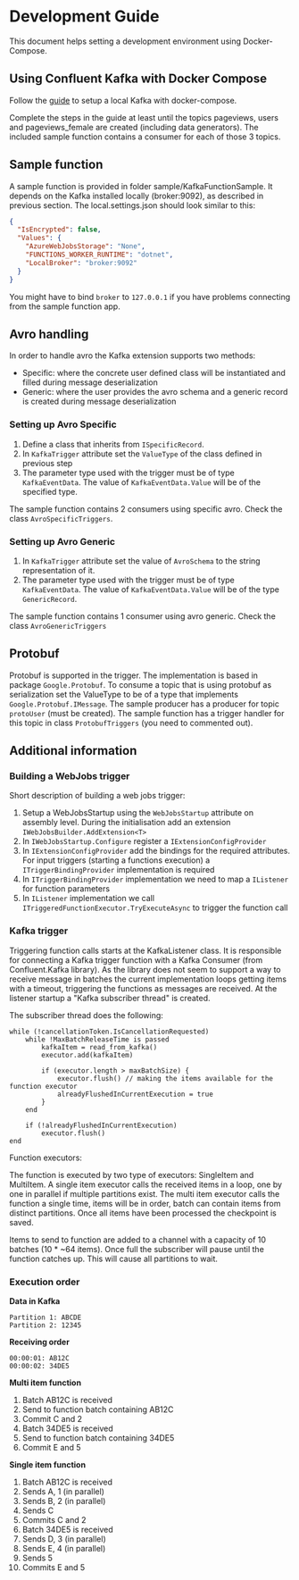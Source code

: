 # Development Guide

This document helps setting a development environment using Docker-Compose.

## Using Confluent Kafka with Docker Compose

Follow the [guide](https://docs.confluent.io/current/quickstart/ce-docker-quickstart.html#cp-quick-start-docker) to setup a local Kafka with docker-compose.

Complete the steps in the guide at least until the topics pageviews, users and pageviews_female are created (including data generators). The included sample function contains a consumer for each of those 3 topics.

## Sample function

A sample function is provided in folder sample/KafkaFunctionSample. It depends on the Kafka installed locally (broker:9092), as described in previous section. The local.settings.json should look similar to this:

```json
{
  "IsEncrypted": false,
  "Values": {
    "AzureWebJobsStorage": "None",
    "FUNCTIONS_WORKER_RUNTIME": "dotnet",
    "LocalBroker": "broker:9092"
  }
}
```

You might have to bind `broker` to `127.0.0.1` if you have problems connecting from the sample function app.

## Avro handling

In order to handle avro the Kafka extension supports two methods:

- Specific: where the concrete user defined class will be instantiated and filled during message deserialization
- Generic: where the user provides the avro schema and a generic record is created during message deserialization

### Setting up Avro Specific

1. Define a class that inherits from `ISpecificRecord`.
1. In `KafkaTrigger` attribute set the `ValueType` of the class defined in previous step
1. The parameter type used with the trigger must be of type `KafkaEventData`. The value of `KafkaEventData.Value` will be of the specified type.

The sample function contains 2 consumers using specific avro. Check the class `AvroSpecificTriggers`.

### Setting up Avro Generic

1. In `KafkaTrigger` attribute set the value of `AvroSchema` to the string representation of it.
1. The parameter type used with the trigger must be of type `KafkaEventData`. The value of `KafkaEventData.Value` will be of the type `GenericRecord`.

The sample function contains 1 consumer using avro generic. Check the class `AvroGenericTriggers`

## Protobuf

Protobuf is supported in the trigger. The implementation is based in package `Google.Protobuf`. To consume a topic that is using protobuf as serialization set the ValueType to be of a type that implements `Google.Protobuf.IMessage`. The sample producer has a producer for topic `protoUser` (must be created). The sample function has a trigger handler for this topic in class `ProtobufTriggers` (you need to commented out).

## Additional information

### Building a WebJobs trigger

Short description of building a web jobs trigger:

1. Setup a WebJobsStartup using the `WebJobsStartup` attribute on assembly level. During the initialisation add an extension `IWebJobsBuilder.AddExtension<T>`
1. In `IWebJobsStartup.Configure` register a `IExtensionConfigProvider`
1. In `IExtensionConfigProvider` add the bindings for the required attributes. For input triggers (starting a functions execution) a `ITriggerBindingProvider` implementation is required
1. In `ITriggerBindingProvider` implementation we need to map a `IListener` for function parameters
1. In `IListener` implementation we call `ITriggeredFunctionExecutor.TryExecuteAsync` to trigger the function call

### Kafka trigger

Triggering function calls starts at the KafkaListener class. It is responsible for connecting a Kafka trigger function with a Kafka Consumer (from Confluent.Kafka library).
As the library does not seem to support a way to receive message in batches the current implementation loops getting items with a timeout, triggering the functions as messages are received.
At the listener startup a "Kafka subscriber thread" is created.

The subscriber thread does the following:

```
while (!cancellationToken.IsCancellationRequested)
    while !MaxBatchReleaseTime is passed
        kafkaItem = read_from_kafka()
        executor.add(kafkaItem)
        
        if (executor.length > maxBatchSize) {
            executor.flush() // making the items available for the function executor
            alreadyFlushedInCurrentExecution = true
        }
    end
    
    if (!alreadyFlushedInCurrentExecution)
        executor.flush()
end
```

Function executors:

The function is executed by two type of executors: SingleItem and MultiItem.
A single item executor calls the received items in a loop, one by one in parallel if multiple partitions exist. The multi item executor calls the function a single time, items will be in order, batch can contain items from distinct partitions. Once all items have been processed the checkpoint is saved.

Items to send to function are added to a channel with a capacity of 10 batches (10 * ~64 items). Once full the subscriber will pause until the function catches up. This will cause all partitions to wait.

### Execution order

**Data in Kafka**

```
Partition 1: ABCDE
Partition 2: 12345
```

**Receiving order**
```
00:00:01: AB12C
00:00:02: 34DE5
```

**Multi item function**

1. Batch AB12C is received
1. Send to function batch containing AB12C
1. Commit C and 2
1. Batch 34DE5 is received
1. Send to function batch containing 34DE5
1. Commit E and 5

**Single item function**

1. Batch AB12C is received
1. Sends A, 1 (in parallel)
1. Sends B, 2 (in parallel)
1. Sends C
1. Commits C and 2
1. Batch 34DE5 is received
1. Sends D, 3 (in parallel)
1. Sends E, 4 (in parallel)
1. Sends 5
1. Commits E and 5
